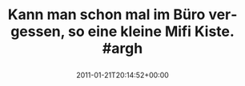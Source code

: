 ---
retweeted: false
source: <a href="http://itunes.apple.com/us/app/twitter/id409789998?mt=12" rel="nofollow">Twitter
  for Mac</a>
entities:
  hashtags:
  - text: argh
    indices:
    - '65'
    - '70'
  symbols: []
  user_mentions: []
  urls: []
display_text_range:
- '0'
- '70'
favorite_count: '0'
id_str: '28546089766359040'
truncated: false
retweet_count: '0'
id: '28546089766359040'
created_at: Fri Jan 21 20:14:52 +0000 2011
favorited: false
full_text: 'Kann man schon mal im Büro vergessen, so eine kleine Mifi Kiste. #argh'
lang: de
tags:
- argh
- pesos/twitter
date: '2011-01-21T20:14:52+00:00'
src: https://twitter.com/bascht/status/28546089766359040
original_url: https://twitter.com/bascht/status/28546089766359040
type: twitter_tweet
text: 'Kann man schon mal im Büro vergessen, so eine kleine Mifi Kiste. #argh'
title: 'Kann man schon mal im Büro vergessen, so eine kleine Mifi Kiste. #argh

  '

---